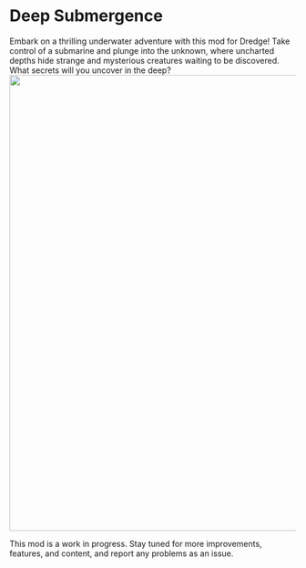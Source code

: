 # Deep Submergence
Embark on a thrilling underwater adventure with this mod for Dredge! Take control of a submarine and plunge into the unknown, where uncharted depths hide strange and mysterious creatures waiting to be discovered. What secrets will you uncover in the deep?
<img src="https://imgur.com/a/Lab7maL" width="800" class="center">

This mod is a work in progress. Stay tuned for more improvements, features, and content, and report any problems as an issue.
